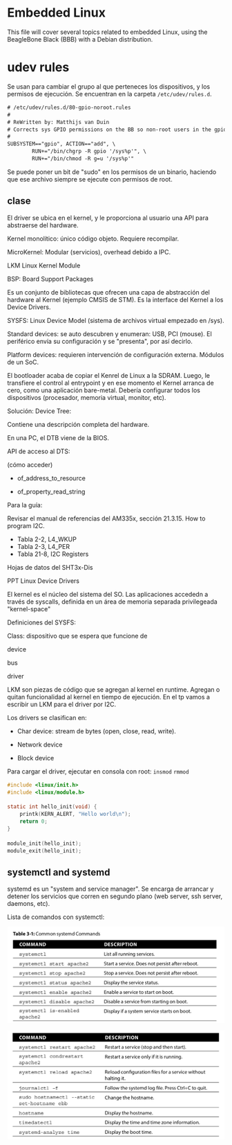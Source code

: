# Embedded Linux

This file will cover several topics related to embedded Linux, using the BeagleBone Black (BBB) with a Debian distribution.

# udev rules
Se usan para cambiar el grupo al que perteneces los dispositivos, y los permisos de ejecución. Se encuentran en la carpeta `/etc/udev/rules.d`.

```txt
# /etc/udev/rules.d/80-gpio-noroot.rules
#
# ReWritten by: Matthijs van Duin
# Corrects sys GPIO permissions on the BB so non-root users in the gpio group can manipulate bits
#
SUBSYSTEM=="gpio", ACTION=="add", \
        RUN+="/bin/chgrp -R gpio '/sys%p'", \
        RUN+="/bin/chmod -R g=u '/sys%p'"
```

Se puede poner un bit de "sudo" en los permisos de un binario, haciendo que ese archivo siempre se ejecute con permisos de root.
## clase

El driver se ubica en el kernel, y le proporciona al usuario una API para abstraerse del hardware.

Kernel monolítico: único código objeto. Requiere recompilar.

MicroKernel: Modular (servicios), overhead debido a IPC.

LKM Linux Kernel Module

BSP: Board Support Packages

Es un conjunto de bibliotecas que ofrecen una capa de abstracción del hardware al Kernel (ejemplo CMSIS de STM). Es la interface del Kernel a los Device Drivers.

SYSFS: Linux Device Model (sistema de archivos virtual empezado en /sys).

Standard devices: se auto descubren y enumeran: USB, PCI (mouse). El periférico envía su configuración y se "presenta", por así decirlo.

Platform devices: requieren intervención de configuración externa. Módulos de un SoC.

El bootloader acaba de copiar el Kenrel de Linux a la SDRAM. Luego, le transfiere el control al entrypoint y en ese momento el Kernel arranca de cero, como una aplicación bare-metal. Debería configurar todos los dispositivos (procesador, memoria virtual, monitor, etc).

Solución: Device Tree:

Contiene una descripción completa del hardware.

En una PC, el DTB viene de la BIOS.

API de acceso al DTS:

(cómo acceder)

* of_address_to_resource

* of_property_read_string


Para la guía:

Revisar el manual de referencias del AM335x, sección 21.3.15. How to program I2C.

* Tabla 2-2, L4_WKUP
* Tabla 2-3, L4_PER
* Tabla 21-8, I2C Registers

Hojas de datos del SHT3x-Dis

PPT Linux Device Drivers

El kernel es el núcleo del sistema del SO. Las aplicaciones accededn a través de syscalls, definida en un área de memoria separada privilegeada "kernel-space"

Definiciones del SYSFS:

Class: dispositivo que se espera que funcione de 

device

bus

driver

LKM son piezas de código que se agregan al kernel en runtime. Agregan o quitan funcionalidad al kernel en tiempo de ejecución. En el tp vamos a escribir un LKM para el driver por I2C.

Los drivers se clasifican en:

* Char device: stream de bytes (open, close, read, write).

* Network device

* Block device

Para cargar el driver, ejecutar en consola con root: `insmod` `rmmod`

```c
#include <linux/init.h>
#include <linux/module.h>

static int hello_init(void) {
    printk(KERN_ALERT, "Hello world\n");
    return 0;
}

module_init(hello_init);
module_exit(hello_init);
```




## systemctl and systemd

systemd es un "system and service manager". Se encarga de arrancar y detener los servicios que corren en segundo plano (web server, ssh server, daemons, etc).

Lista de comandos con systemctl:

![Alt text](Images/image.png)

![Alt text](Images/image-1.png)
